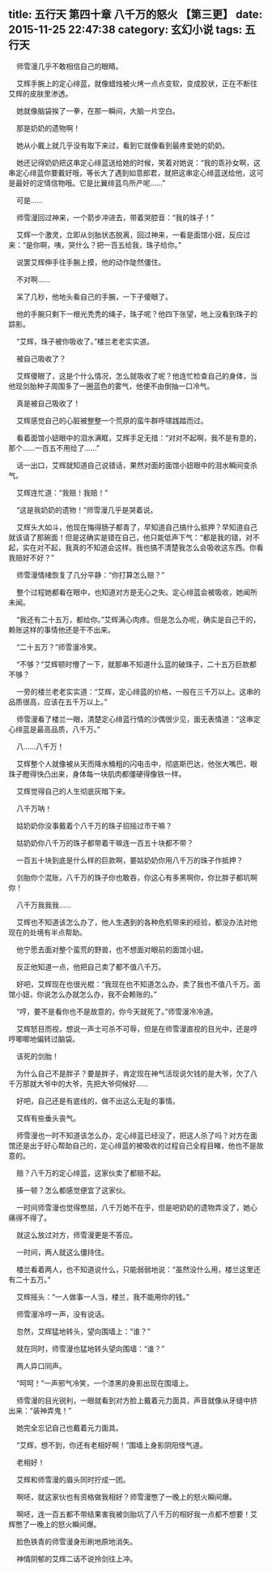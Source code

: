 title: 五行天 第四十章 八千万的怒火 【第三更】
date: 2015-11-25 22:47:38
category: 玄幻小说
tags: 五行天
---
&nbsp;&nbsp;&nbsp;&nbsp;师雪漫几乎不敢相信自己的眼睛。

&nbsp;&nbsp;&nbsp;&nbsp;艾辉手腕上的定心绯蓝，就像蜡烛被火烤一点点变软，变成胶状，正在不断往艾辉的皮肤里渗透。

&nbsp;&nbsp;&nbsp;&nbsp;她就像脑袋挨了一拳，在那一瞬间，大脑一片空白。

&nbsp;&nbsp;&nbsp;&nbsp;那是奶奶的遗物啊！

&nbsp;&nbsp;&nbsp;&nbsp;她从小戴上就几乎没有取下来过，看到它就像看到最疼爱她的奶奶。

&nbsp;&nbsp;&nbsp;&nbsp;她还记得奶奶把这串定心绯蓝送给她的时候，笑着对她说：“我的乖孙女啊，这串定心绯蓝你要戴好哦，等长大了遇到如意郎君，就把这串定心绯蓝送给他，这可是最好的定情信物哦。它是比翼绯蓝鸟所产呢……”

&nbsp;&nbsp;&nbsp;&nbsp;可是……

&nbsp;&nbsp;&nbsp;&nbsp;师雪漫回过神来，一个箭步冲进去，带着哭腔音：“我的珠子！”

&nbsp;&nbsp;&nbsp;&nbsp;艾辉一个激灵，立即从剑胎状态脱离，回过神来，一看是面馆小妞，反应过来：“是你啊，咦，哭什么？把一百五给我，珠子给你。”

&nbsp;&nbsp;&nbsp;&nbsp;说罢艾辉伸手往手腕上摸，他的动作陡然僵住。

&nbsp;&nbsp;&nbsp;&nbsp;不对啊……

&nbsp;&nbsp;&nbsp;&nbsp;呆了几秒，他地头看自己的手腕，一下子傻眼了。

&nbsp;&nbsp;&nbsp;&nbsp;他的手腕只剩下一根光秃秃的绳子，珠子呢？他四下张望，地上没看到珠子的踪影。

&nbsp;&nbsp;&nbsp;&nbsp;“艾辉，珠子被你吸收了。”楼兰老老实实道。

&nbsp;&nbsp;&nbsp;&nbsp;被自己吸收了？

&nbsp;&nbsp;&nbsp;&nbsp;艾辉傻眼了，这是个什么情况，怎么就吸收了呢？他连忙检查自己的身体，当他现剑胎种子周围多了一圈蓝色的雾气，他便不由倒抽一口冷气。

&nbsp;&nbsp;&nbsp;&nbsp;真是被自己吸收了！

&nbsp;&nbsp;&nbsp;&nbsp;艾辉感觉自己的心脏被整整一个荒原的蛮牛群呼啸践踏而过。

&nbsp;&nbsp;&nbsp;&nbsp;看着面馆小妞眼中的泪水满眶，艾辉手足无措：“对对不起啊，我不是有意的，那个……一百五不用给了……”

&nbsp;&nbsp;&nbsp;&nbsp;话一出口，艾辉就知道自己说错话，果然对面的面馆小妞眼中的泪水瞬间变杀气。

&nbsp;&nbsp;&nbsp;&nbsp;艾辉连忙道：“我赔！我赔！”

&nbsp;&nbsp;&nbsp;&nbsp;“这是我奶奶的遗物！”师雪漫几乎是哭着说。

&nbsp;&nbsp;&nbsp;&nbsp;艾辉头大如斗，他现在悔得肠子都青了，早知道自己搞什么抵押？早知道自己就该请了那碗面！但是这确实是错在自己，他只能低声下气：“都是我的错，对不起，实在对不起，我真的不知道会这样。我也搞不清楚我怎么会吸收这东西。你看我赔好不好？”

&nbsp;&nbsp;&nbsp;&nbsp;师雪漫情绪恢复了几分平静：“你打算怎么赔？”

&nbsp;&nbsp;&nbsp;&nbsp;整个过程她都看在眼中，也知道对方是无心之失。定心绯蓝会被吸收，她闻所未闻。

&nbsp;&nbsp;&nbsp;&nbsp;“我还有二十五万，都给你。”艾辉满心肉疼。但是怎么办呢，确实是自己干的，赖账这样的事情他还是干不出来。

&nbsp;&nbsp;&nbsp;&nbsp;“二十五万？”师雪漫冷笑。

&nbsp;&nbsp;&nbsp;&nbsp;“不够？”艾辉顿时懵了一下，就那串不知道什么蓝的破珠子，二十五万巨款都不够？

&nbsp;&nbsp;&nbsp;&nbsp;一旁的楼兰老老实实道：“艾辉，定心绯蓝的价格，一般在三千万以上。这串的品质很高，应该在五千万以上。”

&nbsp;&nbsp;&nbsp;&nbsp;师雪漫看了楼兰一眼，清楚定心绯蓝行情的沙偶很少见，面无表情道：“这串定心绯蓝是最高品质，八千万。”

&nbsp;&nbsp;&nbsp;&nbsp;八……八千万！

&nbsp;&nbsp;&nbsp;&nbsp;艾辉整个人就像被从天而降水桶粗的闪电击中，彻底斯巴达，他张大嘴巴，眼珠子瞪得快凸出来，身体每一块肌肉都僵硬得像铁一样。

&nbsp;&nbsp;&nbsp;&nbsp;艾辉觉得自己的人生彻底灰暗下来。

&nbsp;&nbsp;&nbsp;&nbsp;八千万呐！

&nbsp;&nbsp;&nbsp;&nbsp;姑奶奶你没事戴着个八千万的珠子招摇过市干嘛？

&nbsp;&nbsp;&nbsp;&nbsp;姑奶奶你八千万的珠子都带着干嘛连一百五十块都不带？

&nbsp;&nbsp;&nbsp;&nbsp;一百五十块到底是什么样的巨款啊，要姑奶奶你用八千万的珠子作抵押？

&nbsp;&nbsp;&nbsp;&nbsp;剑胎你个混账，八千万的珠子你也敢吞，你这心有多黑啊你，你比胖子都坑啊你！

&nbsp;&nbsp;&nbsp;&nbsp;八千万我我我……

&nbsp;&nbsp;&nbsp;&nbsp;艾辉也不知道该怎么办了，他人生遇到的各种危机带来的经验，都没办法对他现在的处境有半点帮助。

&nbsp;&nbsp;&nbsp;&nbsp;他宁愿去面对整个蛮荒的野兽，也不想面对眼前的面馆小妞。

&nbsp;&nbsp;&nbsp;&nbsp;反正他知道一点，他把自己卖了都不值八千万。

&nbsp;&nbsp;&nbsp;&nbsp;好吧，艾辉现在也很光棍：“我现在也不知道怎么办，卖了我也不值八千万。面馆小妞，你说怎么办就怎么办，我不会赖账的。”

&nbsp;&nbsp;&nbsp;&nbsp;“哼，要不是看你也不是故意的，你今天就死了。”师雪漫冷冷道。

&nbsp;&nbsp;&nbsp;&nbsp;艾辉怒目而视，想说一声士可杀不可辱，但是在师雪漫直视的目光中，还是哼哼唧唧地偏转过脑袋。

&nbsp;&nbsp;&nbsp;&nbsp;该死的剑胎！

&nbsp;&nbsp;&nbsp;&nbsp;为什么自己不是胖子？要是胖子，肯定现在神气活现说欠钱的是大爷，欠了八千万那就大爷中的大爷，先把大爷伺候好……

&nbsp;&nbsp;&nbsp;&nbsp;好吧，自己还是有底线的，做不出这么无耻的事情。

&nbsp;&nbsp;&nbsp;&nbsp;艾辉有些垂头丧气。

&nbsp;&nbsp;&nbsp;&nbsp;师雪漫也一时不知道该怎么办，定心绯蓝已经没了，把这人杀了吗？对方在面馆还是出于好心帮助自己的，定心绯蓝的被吸收的过程自己全程目睹，他也不是故意的。

&nbsp;&nbsp;&nbsp;&nbsp;赔？八千万的定心绯蓝，这家伙卖了都赔不起。

&nbsp;&nbsp;&nbsp;&nbsp;揍一顿？怎么都感觉便宜了这家伙。

&nbsp;&nbsp;&nbsp;&nbsp;一时间师雪漫也觉得憋屈，八千万她不在乎，但是吧奶奶的遗物弄没了，她心痛得不得了。

&nbsp;&nbsp;&nbsp;&nbsp;就这么放过对方，师雪漫更是不答应。

&nbsp;&nbsp;&nbsp;&nbsp;一时间，两人就这么僵持住。

&nbsp;&nbsp;&nbsp;&nbsp;楼兰看着两人，也不知道说什么，只能弱弱地说：“虽然没什么用，楼兰这里还有二十五万。”

&nbsp;&nbsp;&nbsp;&nbsp;艾辉摇头：“一人做事一人当，楼兰，我不能用你的钱。”

&nbsp;&nbsp;&nbsp;&nbsp;师雪漫冷哼一声，没有说话。

&nbsp;&nbsp;&nbsp;&nbsp;忽然，艾辉猛地转头，望向围墙上：“谁？”

&nbsp;&nbsp;&nbsp;&nbsp;就在同时，师雪漫也猛地转头望向围墙：“谁？”

&nbsp;&nbsp;&nbsp;&nbsp;两人异口同声。

&nbsp;&nbsp;&nbsp;&nbsp;“呵呵！”一声邪气冷笑，一个漆黑的身影出现在围墙上。

&nbsp;&nbsp;&nbsp;&nbsp;师雪漫的目光锐利，一眼就看到对方脸上戴着元力面具，声音就像从牙缝中挤出来：“装神弄鬼！”

&nbsp;&nbsp;&nbsp;&nbsp;她完全忘记自己也戴着元力面具。

&nbsp;&nbsp;&nbsp;&nbsp;“艾辉，想不到，你还有老相好啊！”围墙上身影阴阳怪气道。

&nbsp;&nbsp;&nbsp;&nbsp;老相好！

&nbsp;&nbsp;&nbsp;&nbsp;艾辉和师雪漫的眉头同时拧成一团。

&nbsp;&nbsp;&nbsp;&nbsp;啊呸，就这家伙也有资格做我相好？师雪漫憋了一晚上的怒火瞬间爆。

&nbsp;&nbsp;&nbsp;&nbsp;啊呸，连一百五都不带结果害我被剑胎坑了八千万的相好我一点都不想要！艾辉憋了一晚上的怒火瞬间爆。

&nbsp;&nbsp;&nbsp;&nbsp;脸色铁青的师雪漫身形刷地原地消失。

&nbsp;&nbsp;&nbsp;&nbsp;神情阴郁的艾辉二话不说拎剑往上冲。